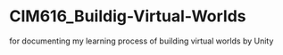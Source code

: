# CIM616_Buildig-Virtual-Worlds
for documenting my learning process of building virtual worlds by Unity
